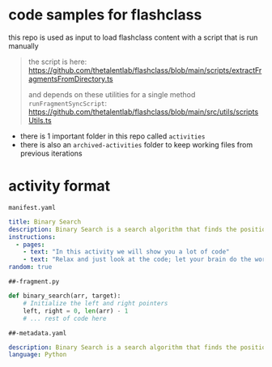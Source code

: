 # code samples for flashclass

this repo is used as input to load flashclass content with a script that is run manually

> the script is here:
> https://github.com/thetalentlab/flashclass/blob/main/scripts/extractFragmentsFromDirectory.ts
>
> and depends on these utilities for a single method `runFragmentSyncScript`:
> https://github.com/thetalentlab/flashclass/blob/main/src/utils/scriptsUtils.ts

- there is 1 important folder in this repo called `activities`
- there is also an `archived-activities` folder to keep working files from previous iterations

# activity format

`manifest.yaml`

```yaml
title: Binary Search
description: Binary Search is a search algorithm that finds the position of a target value within a sorted array.
instructions:
  - pages:
    - text: "In this activity we will show you a lot of code"
    - text: "Relax and just look at the code; let your brain do the work."
random: true
```

`##-fragment.py`

```py
def binary_search(arr, target):
    # Initialize the left and right pointers
    left, right = 0, len(arr) - 1
    # ... rest of code here
```

`##-metadata.yaml`

```yaml
description: Binary Search is a search algorithm that finds the position of a target value within a sorted array.
language: Python
```
